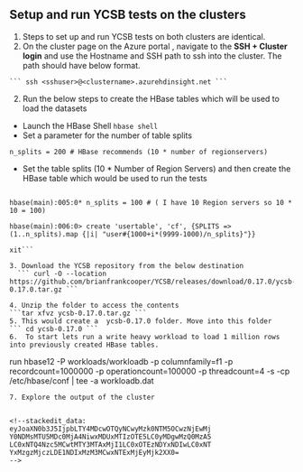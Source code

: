 ## Setup and run YCSB tests on the clusters

 1. Steps to set up and run YCSB tests on both clusters are identical. 
  2. On the cluster page on the Azure portal , navigate to the **SSH + Cluster login** and use the Hostname and SSH path to ssh into the
    cluster.  The path should have below format. 
    
    ``` ssh <sshuser>@<clustername>.azurehdinsight.net ```

 2. Run the below steps to create the HBase tables which will be used to load the datasets
 
 - Launch the HBase Shell
```hbase shell ```
- Set a parameter for the number of table splits
```
n_splits = 200 # HBase recommends (10 * number of regionservers)
```
- Set the table splits (10 * Number of Region Servers) and then create the HBase table which would be used to run the tests 
```

hbase(main):005:0* n_splits = 100 # ( I have 10 Region servers so 10 * 10 = 100)

hbase(main):006:0> create 'usertable', 'cf', {SPLITS => (1..n_splits).map {|i| "user#{1000+i*(9999-1000)/n_splits}"}}

xit```

3. Download the YCSB repository from the below destination
  ``` curl -O --location https://github.com/brianfrankcooper/YCSB/releases/download/0.17.0/ycsb-0.17.0.tar.gz ```

4. Unzip the folder to access the contents
```tar xfvz ycsb-0.17.0.tar.gz ```
5. This would create a  ycsb-0.17.0 folder. Move into this folder
``` cd ycsb-0.17.0 ```
6.  To start lets run a write heavy workload to load 1 million rows into previously created HBase tables.
```
run hbase12 -P workloads/workloadb -p columnfamily=f1 -p recordcount=1000000 -p operationcount=100000 -p threadcount=4 -s -cp /etc/hbase/conf | tee -a workloadb.dat

```
7. Explore the output of the cluster 


<!--stackedit_data:
eyJoaXN0b3J5IjpbLTY4MDcwOTQyNCwyMzk0NTM5OCwzNjEwMj
Y0NDMsMTU5MDc0MjA4NiwxMDUxMTIzOTE5LC0yMDgwMzQ0MzA5
LC0xNTQ4Nzc5MCwtMTY3MTAxMjI1LC0xOTEzNDYxNDIwLC0xNT
YxMzgzMjczLDE1NDIxMzM3MCwxNTExMjEyMjk2XX0=
-->